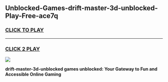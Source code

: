 
## Unblocked-Games-drift-master-3d-unblocked-Play-Free-ace7q
<h3>
<a href="https://premium76.site?title=drift-master-3d-unblocked&ref=23A">CLICK TO PLAY</a></h3>
<hr>

<h3>
<a href="https://premium76.site?title=drift-master-3d-unblocked&ref=23A">CLICK 2 PLAY</a>
  
</h3>

<a href="https://premium76.site?title=drift-master-3d-unblocked&ref=23A"><img src="https://clearcache.store/games.png"></a>


**drift-master-3d-unblocked games unblocked: Your Gateway to Fun and Accessible Online Gaming**
